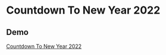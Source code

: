 
# Countdown To New Year 2022

## Demo
[Countdown To New Year 2022](https://bagusmaulana06.github.io/Countdown-To-New-Year-2022/)
